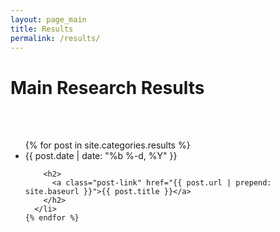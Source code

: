 ```yaml
---
layout: page_main
title: Results
permalink: /results/
---
```



<div class="home">

  <h1 class="page-heading"></h1>

  <h1 class="main-title">  Main Research Results </h1>


  <br>
  <br>
  
  <ul class="post-list">
    {% for post in site.categories.results %}
      <li>
        <span class="post-meta">{{ post.date | date: "%b %-d, %Y" }}</span>

        <h2>
          <a class="post-link" href="{{ post.url | prepend: site.baseurl }}">{{ post.title }}</a>
        </h2>
      </li>
    {% endfor %}
  </ul>
  
  
</div>